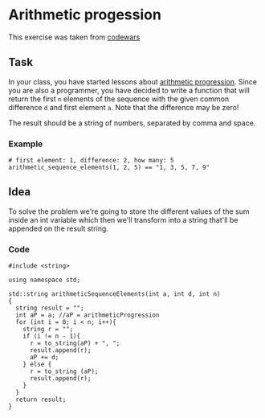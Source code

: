 # Arithmetic progession
This exercise was taken from [codewars](https://www.codewars.com/kata/55caf1fd8063ddfa8e000018)

## Task

In your class, you have started lessons about [arithmetic progression](). Since you are also a programmer, you have decided to write a function that will return the first `n` elements of the sequence with the given common difference `d` and first element `a`. Note that the difference may be zero!

The result should be a string of numbers, separated by comma and space.


### Example

```
# first element: 1, difference: 2, how many: 5
arithmetic_sequence_elements(1, 2, 5) == "1, 3, 5, 7, 9"
```

## Idea

To solve the problem we're going to store the different values of the sum inside an int variable which then we'll transform into a string that'll be appended on the result string.

### Code

```
#include <string>

using namespace std;

std::string arithmeticSequenceElements(int a, int d, int n)
{
  string result = "";
  int aP = a; //aP = arithmeticProgression
  for (int i = 0; i < n; i++){
    string r = "";
    if (i != n - 1){
      r = to_string(aP) + ", ";
      result.append(r);
      aP += d;
    } else {
      r = to_string (aP);
      result.append(r);
    }
  }
  return result;
}
```

